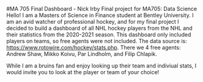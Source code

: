 #MA 705 Final Dashboard - Nick Irby
Final project for MA705: Data Science
Hello! I am a Masters of Science in Finance student at Bentley University. I am an avid watcher of professional hockey, and for my final project I decided to build a dashboard of all NHL hockey players from the NHL and their statistics from the 2020-2021 season. This dashboard only included players on teams, so free agents were not included. The data source is: https://www.rotowire.com/hockey/stats.php. There we 4 free agents: Andrew Shaw, Mikko Koivu, Par Lindholm, and Filip Chlapik.

While I am a bruins fan and enjoy looking up their team and indiviual stats, I would invite you to look at the player or team of your choice! 
